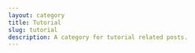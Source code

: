 ```yaml
---
layout: category
title: Tutorial
slug: tutorial
description: A category for tutorial related posts.
---
```

